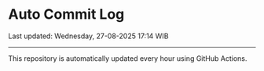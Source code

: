 # Auto Commit Log

Last updated: Wednesday, 27-08-2025 17:14 WIB

---

This repository is automatically updated every hour using GitHub Actions.
